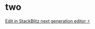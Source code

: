 # two

[Edit in StackBlitz next generation editor ⚡️](https://stackblitz.com/~/github.com/Satishacharya31/two)